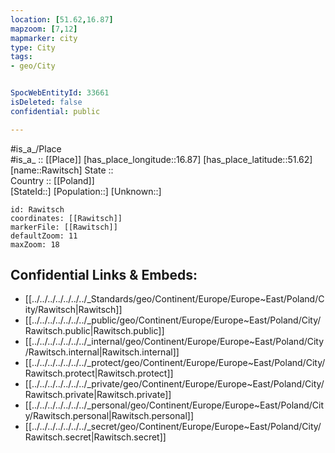 ```yaml
---
location: [51.62,16.87] 
mapzoom: [7,12] 
mapmarker: city 
type: City
tags:
- geo/City


SpocWebEntityId: 33661
isDeleted: false
confidential: public

---
```

#is_a_/Place  
#is_a_ :: [[Place]] 
[has_place_longitude::16.87] 
[has_place_latitude::51.62] 
[name::Rawitsch] 
State ::  
Country :: [[Poland]]  
[StateId::] 
[Population::] 
[Unknown::] 


```leaflet
id: Rawitsch
coordinates: [[Rawitsch]] 
markerFile: [[Rawitsch]] 
defaultZoom: 11 
maxZoom: 18
```


## Confidential Links & Embeds: 
- [[../../../../../../../_Standards/geo/Continent/Europe/Europe~East/Poland/City/Rawitsch|Rawitsch]] 
- [[../../../../../../../_public/geo/Continent/Europe/Europe~East/Poland/City/Rawitsch.public|Rawitsch.public]] 
- [[../../../../../../../_internal/geo/Continent/Europe/Europe~East/Poland/City/Rawitsch.internal|Rawitsch.internal]] 
- [[../../../../../../../_protect/geo/Continent/Europe/Europe~East/Poland/City/Rawitsch.protect|Rawitsch.protect]] 
- [[../../../../../../../_private/geo/Continent/Europe/Europe~East/Poland/City/Rawitsch.private|Rawitsch.private]] 
- [[../../../../../../../_personal/geo/Continent/Europe/Europe~East/Poland/City/Rawitsch.personal|Rawitsch.personal]] 
- [[../../../../../../../_secret/geo/Continent/Europe/Europe~East/Poland/City/Rawitsch.secret|Rawitsch.secret]] 
